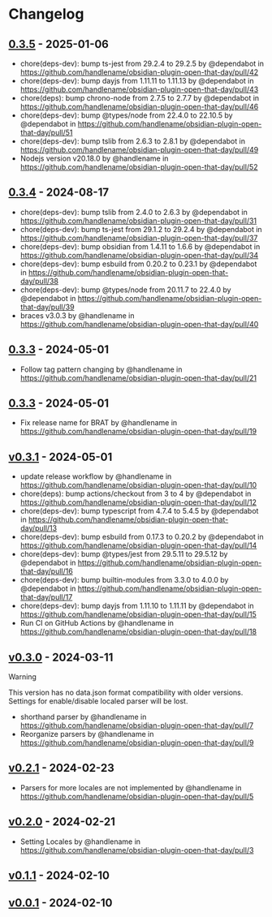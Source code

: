# Changelog

## [0.3.5](https://github.com/handlename/obsidian-plugin-open-that-day/compare/0.3.4...0.3.5) - 2025-01-06
- chore(deps-dev): bump ts-jest from 29.2.4 to 29.2.5 by @dependabot in https://github.com/handlename/obsidian-plugin-open-that-day/pull/42
- chore(deps-dev): bump dayjs from 1.11.11 to 1.11.13 by @dependabot in https://github.com/handlename/obsidian-plugin-open-that-day/pull/43
- chore(deps): bump chrono-node from 2.7.5 to 2.7.7 by @dependabot in https://github.com/handlename/obsidian-plugin-open-that-day/pull/46
- chore(deps-dev): bump @types/node from 22.4.0 to 22.10.5 by @dependabot in https://github.com/handlename/obsidian-plugin-open-that-day/pull/51
- chore(deps-dev): bump tslib from 2.6.3 to 2.8.1 by @dependabot in https://github.com/handlename/obsidian-plugin-open-that-day/pull/49
- Nodejs version v20.18.0 by @handlename in https://github.com/handlename/obsidian-plugin-open-that-day/pull/52

## [0.3.4](https://github.com/handlename/obsidian-plugin-open-that-day/compare/0.3.3...0.3.4) - 2024-08-17
- chore(deps-dev): bump tslib from 2.4.0 to 2.6.3 by @dependabot in https://github.com/handlename/obsidian-plugin-open-that-day/pull/31
- chore(deps-dev): bump ts-jest from 29.1.2 to 29.2.4 by @dependabot in https://github.com/handlename/obsidian-plugin-open-that-day/pull/37
- chore(deps-dev): bump obsidian from 1.4.11 to 1.6.6 by @dependabot in https://github.com/handlename/obsidian-plugin-open-that-day/pull/34
- chore(deps-dev): bump esbuild from 0.20.2 to 0.23.1 by @dependabot in https://github.com/handlename/obsidian-plugin-open-that-day/pull/38
- chore(deps-dev): bump @types/node from 20.11.7 to 22.4.0 by @dependabot in https://github.com/handlename/obsidian-plugin-open-that-day/pull/39
- braces v3.0.3 by @handlename in https://github.com/handlename/obsidian-plugin-open-that-day/pull/40

## [0.3.3](https://github.com/handlename/obsidian-plugin-open-that-day/compare/0.3.3...0.3.3) - 2024-05-01
- Follow tag pattern changing by @handlename in https://github.com/handlename/obsidian-plugin-open-that-day/pull/21

## [0.3.3](https://github.com/handlename/obsidian-plugin-open-that-day/compare/v0.3.1...0.3.3) - 2024-05-01
- Fix release name for BRAT by @handlename in https://github.com/handlename/obsidian-plugin-open-that-day/pull/19

## [v0.3.1](https://github.com/handlename/obsidian-plugin-open-that-day/compare/v0.3.0...v0.3.1) - 2024-05-01
- update release workflow by @handlename in https://github.com/handlename/obsidian-plugin-open-that-day/pull/10
- chore(deps): bump actions/checkout from 3 to 4 by @dependabot in https://github.com/handlename/obsidian-plugin-open-that-day/pull/12
- chore(deps-dev): bump typescript from 4.7.4 to 5.4.5 by @dependabot in https://github.com/handlename/obsidian-plugin-open-that-day/pull/13
- chore(deps-dev): bump esbuild from 0.17.3 to 0.20.2 by @dependabot in https://github.com/handlename/obsidian-plugin-open-that-day/pull/14
- chore(deps-dev): bump @types/jest from 29.5.11 to 29.5.12 by @dependabot in https://github.com/handlename/obsidian-plugin-open-that-day/pull/16
- chore(deps-dev): bump builtin-modules from 3.3.0 to 4.0.0 by @dependabot in https://github.com/handlename/obsidian-plugin-open-that-day/pull/17
- chore(deps-dev): bump dayjs from 1.11.10 to 1.11.11 by @dependabot in https://github.com/handlename/obsidian-plugin-open-that-day/pull/15
- Run CI on GitHub Actions by @handlename in https://github.com/handlename/obsidian-plugin-open-that-day/pull/18

## [v0.3.0](https://github.com/handlename/obsidian-plugin-open-that-day/compare/v0.2.1...v0.3.0) - 2024-03-11

> [!WARNING]
> This version has no data.json format compatibility with older versions.
> Settings for enable/disable localed parser will be lost.

- shorthand parser by @handlename in https://github.com/handlename/obsidian-plugin-open-that-day/pull/7
- Reorganize parsers by @handlename in https://github.com/handlename/obsidian-plugin-open-that-day/pull/9

## [v0.2.1](https://github.com/handlename/obsidian-plugin-open-that-day/compare/v0.2.0...v0.2.1) - 2024-02-23
- Parsers for more locales are not implemented by @handlename in https://github.com/handlename/obsidian-plugin-open-that-day/pull/5

## [v0.2.0](https://github.com/handlename/obsidian-plugin-open-that-day/compare/v0.1.1...v0.2.0) - 2024-02-21
- Setting Locales by @handlename in https://github.com/handlename/obsidian-plugin-open-that-day/pull/3

## [v0.1.1](https://github.com/handlename/obsidian-plugin-open-that-day/compare/v0.1.0...v0.1.1) - 2024-02-10

## [v0.0.1](https://github.com/handlename/obsidian-plugin-open-that-day/commits/v0.0.1) - 2024-02-10
